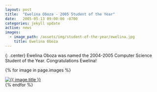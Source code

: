 ```yaml
---
layout: post
title:  "Ewelina Oboza - 2005 Student of the Year"
date:   2005-05-13 09:00:00 -0700
categories: jekyll update
active: news
images:
  - image_path: /assets/img/student-of-the-year/ewelina.jpg
    title: Ewelina Oboza
---
```


{: .center}
Ewelina Oboza was named the 2004-2005 Computer Science Student of the Year. Congratulations Ewelina!
<!--more-->
{% for image in page.images %}
  <div class="student-year">
    <a href="{{ image.image_path }}">
	<img src="{{ image.image_path }}" class="img-responsive" alt="{{ image.title }}">
    </a>
  </div>
{% endfor %}
